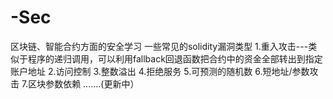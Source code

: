 # -Sec
区块链、智能合约方面的安全学习
一些常见的solidity漏洞类型
  1.重入攻击---类似于程序的递归调用，可以利用fallback回退函数把合约中的资金全部转出到指定账户地址
  2.访问控制
  3.整数溢出
  4.拒绝服务
  5.可预测的随机数
  6.短地址/参数攻击
  7.区块参数依赖
  .......(更新中）
